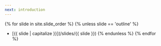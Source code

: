 ```yaml
---
next: introduction
---
```

{% for slide in site.slide_order %}
  {% unless slide == 'outline' %}
* [{{ slide | capitalize }}](/slides/{{ slide }})
  {% endunless %}
{% endfor %}
